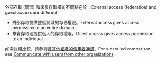 <span data-ttu-id="e423e-101">外部存取 (同盟) 和來賓存取權的不同點在於：</span><span class="sxs-lookup"><span data-stu-id="e423e-101">External access (federation) and guest access are different:</span></span>

- <span data-ttu-id="e423e-102">外部存取提供整個網域的存取權限。</span><span class="sxs-lookup"><span data-stu-id="e423e-102">External access gives access permission to an entire domain.</span></span>
- <span data-ttu-id="e423e-103">來賓存取則提供個人的存取權限。</span><span class="sxs-lookup"><span data-stu-id="e423e-103">Guest access gives access permission to an individual.</span></span> 


<span data-ttu-id="e423e-104">如需詳細比較，請參閱[與其他組織的使用者通訊](../communicate-with-users-from-other-organizations.md)。</span><span class="sxs-lookup"><span data-stu-id="e423e-104">For a detailed comparison, see [Communicate with users from other organizations](../communicate-with-users-from-other-organizations.md).</span></span>
